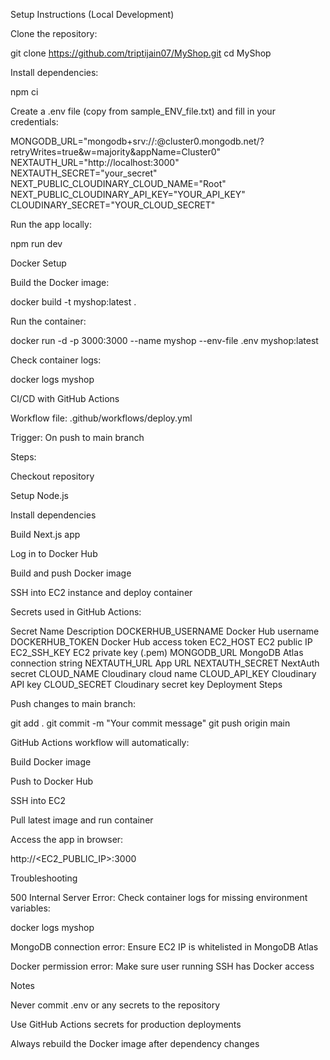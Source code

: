 Setup Instructions (Local Development)

Clone the repository:

git clone https://github.com/triptijain07/MyShop.git
cd MyShop


Install dependencies:

npm ci


Create a .env file (copy from sample_ENV_file.txt) and fill in your credentials:

MONGODB_URL="mongodb+srv://<username>:<password>@cluster0.mongodb.net/?retryWrites=true&w=majority&appName=Cluster0"
NEXTAUTH_URL="http://localhost:3000"
NEXTAUTH_SECRET="your_secret"
NEXT_PUBLIC_CLOUDINARY_CLOUD_NAME="Root"
NEXT_PUBLIC_CLOUDINARY_API_KEY="YOUR_API_KEY"
CLOUDINARY_SECRET="YOUR_CLOUD_SECRET"


Run the app locally:

npm run dev

Docker Setup

Build the Docker image:

docker build -t myshop:latest .


Run the container:

docker run -d -p 3000:3000 --name myshop --env-file .env myshop:latest


Check container logs:

docker logs myshop

CI/CD with GitHub Actions

Workflow file: .github/workflows/deploy.yml

Trigger: On push to main branch

Steps:

Checkout repository

Setup Node.js

Install dependencies

Build Next.js app

Log in to Docker Hub

Build and push Docker image

SSH into EC2 instance and deploy container

Secrets used in GitHub Actions:

Secret Name	Description
DOCKERHUB_USERNAME	Docker Hub username
DOCKERHUB_TOKEN	Docker Hub access token
EC2_HOST	EC2 public IP
EC2_SSH_KEY	EC2 private key (.pem)
MONGODB_URL	MongoDB Atlas connection string
NEXTAUTH_URL	App URL
NEXTAUTH_SECRET	NextAuth secret
CLOUD_NAME	Cloudinary cloud name
CLOUD_API_KEY	Cloudinary API key
CLOUD_SECRET	Cloudinary secret key
Deployment Steps

Push changes to main branch:

git add .
git commit -m "Your commit message"
git push origin main


GitHub Actions workflow will automatically:

Build Docker image

Push to Docker Hub

SSH into EC2

Pull latest image and run container

Access the app in browser:

http://<EC2_PUBLIC_IP>:3000

Troubleshooting

500 Internal Server Error: Check container logs for missing environment variables:

docker logs myshop


MongoDB connection error: Ensure EC2 IP is whitelisted in MongoDB Atlas

Docker permission error: Make sure user running SSH has Docker access

Notes

Never commit .env or any secrets to the repository

Use GitHub Actions secrets for production deployments

Always rebuild the Docker image after dependency changes
